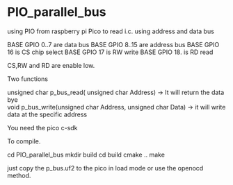 # PIO_parallel_bus
using PIO from raspberry pi Pico to read i.c. using address and data bus 

BASE GPIO 0..7  are data bus
BASE GPIO 8..15 are address bus
BASE GPIO 16  is CS chip select
BASE GPIO 17  is RW write 
BASE GPIO 18. is RD read

CS,RW and RD are enable low.


Two functions

unsigned char p_bus_read( unsigned char Address) -> It will return the data bye <br>
void p_bus_write(unsigned char Address, unsigned char Data) -> it will write data at the specific address


You need the pico c-sdk

To compile.

cd PIO_parallel_bus
mkdir build
cd build
cmake ..
make

just copy the p_bus.uf2 to the pico in load mode  or use the openocd method.
